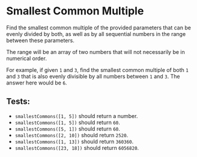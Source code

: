 # Smallest Common Multiple

Find the smallest common multiple of the provided parameters that can be evenly divided by both, as well as by all sequential numbers in the range between these parameters.

The range will be an array of two numbers that will not necessarily be in numerical order.

For example, if given `1` and `3`, find the smallest common multiple of both `1` and `3` that is also evenly divisible by all numbers between `1` and `3`. The answer here would be `6`.

## Tests:

-   `smallestCommons([1, 5])` should return a number.
-   `smallestCommons([1, 5])` should return `60`.
-   `smallestCommons([5, 1])` should return `60`.
-   `smallestCommons([2, 10])` should return `2520`.
-   `smallestCommons([1, 13])` should return `360360`.
-   `smallestCommons([23, 18])` should return `6056820`.
